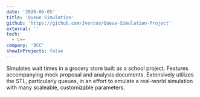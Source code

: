 ```yaml
---
date: '2020-06-05'
title: 'Queue Simulation'
github: 'https://github.com/Jventoo/Queue-Simulation-Project'
external: ''
tech:
  - C++
company: 'OCC'
showInProjects: false
---
```


Simulates wait times in a grocery store built as a school project. Features accompanying mock proposal and analysis documents. Extensively utilizes the STL, particularly queues, in an effort to emulate a real-world simulation with many scaleable, customizable parameters.
